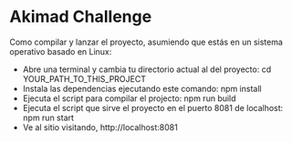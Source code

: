 # Akimad Challenge

Como compilar y lanzar el proyecto, asumiendo que estás en un sistema operativo basado en Linux:

-   Abre una terminal y cambia tu directorio actual al del proyecto: cd YOUR_PATH_TO_THIS_PROJECT
-   Instala las dependencias ejecutando este comando: npm install
-   Ejecuta el script para compilar el projecto: npm run build
-   Ejecuta el script que sirve el proyecto en el puerto 8081 de localhost: npm run start
-   Ve al sitio visitando, http://localhost:8081
